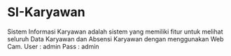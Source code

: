 # SI-Karyawan
Sistem Informasi Karyawan adalah sistem yang memiliki fitur untuk melihat seluruh Data Karyawan dan Absensi Karyawan dengan menggunakan Web Cam.
User : admin
Pass : admin
